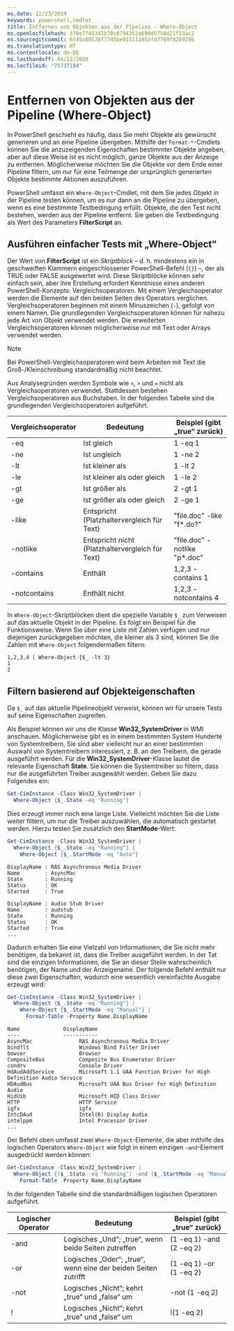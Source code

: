 ```yaml
---
ms.date: 12/23/2019
keywords: powershell,cmdlet
title: Entfernen von Objekten aus der Pipeline – Where-Object
ms.openlocfilehash: 370e7745341b70c0794352a690d5750d21f53ac2
ms.sourcegitcommit: 6545c60578f7745be015111052fd7769f8289296
ms.translationtype: HT
ms.contentlocale: de-DE
ms.lasthandoff: 04/22/2020
ms.locfileid: "75737184"
---
```

# <a name="removing-objects-from-the-pipeline-where-object"></a>Entfernen von Objekten aus der Pipeline (Where-Object)

In PowerShell geschieht es häufig, dass Sie mehr Objekte als gewünscht generieren und an eine Pipeline übergeben. Mithilfe der `Format-*`-Cmdlets können Sie die anzuzeigenden Eigenschaften bestimmter Objekte angeben, aber auf diese Weise ist es nicht möglich, ganze Objekte aus der Anzeige zu entfernen. Möglicherweise möchten Sie die Objekte vor dem Ende einer Pipeline filtern, um nur für eine Teilmenge der ursprünglich generierten Objekte bestimmte Aktionen auszuführen.

PowerShell umfasst ein `Where-Object`-Cmdlet, mit dem Sie jedes Objekt in der Pipeline testen können, um es nur dann an die Pipeline zu übergeben, wenn es eine bestimmte Testbedingung erfüllt. Objekte, die den Test nicht bestehen, werden aus der Pipeline entfernt. Sie geben die Testbedingung als Wert des Parameters **FilterScript** an.

## <a name="performing-simple-tests-with-where-object"></a>Ausführen einfacher Tests mit „Where-Object“

Der Wert von **FilterScript** ist ein *Skriptblock* – d. h. mindestens ein in geschweiften Klammern eingeschlossener PowerShell-Befehl (`{}`) –, der als TRUE oder FALSE ausgewertet wird. Diese Skriptblöcke können sehr einfach sein, aber ihre Erstellung erfordert Kenntnisse eines anderen PowerShell-Konzepts: Vergleichsoperatoren. Mit einem Vergleichsoperator werden die Elemente auf den beiden Seiten des Operators verglichen. Vergleichsoperatoren beginnen mit einem Minuszeichen (`-`), gefolgt von einem Namen. Die grundlegenden Vergleichsoperatoren können für nahezu jede Art von Objekt verwendet werden. Die erweiterten Vergleichsoperatoren können möglicherweise nur mit Text oder Arrays verwendet werden.

> [!NOTE]
> Bei PowerShell-Vergleichsoperatoren wird beim Arbeiten mit Text die Groß-/Kleinschreibung standardmäßig nicht beachtet.

Aus Analysegründen werden Symbole wie `<`, `>` und `=` nicht als Vergleichsoperatoren verwendet. Stattdessen bestehen Vergleichsoperatoren aus Buchstaben. In der folgenden Tabelle sind die grundlegenden Vergleichsoperatoren aufgeführt.

| Vergleichsoperator |                  Bedeutung                   |    Beispiel (gibt „true“ zurück)    |
| ------------------- | ------------------------------------------ | ---------------------------- |
| -eq                 | Ist gleich                                | 1 -eq 1                      |
| -ne                 | Ist ungleich                            | 1 -ne 2                      |
| -lt                 | Ist kleiner als                               | 1 -lt 2                      |
| -le                 | Ist kleiner als oder gleich                   | 1 -le 2                      |
| -gt                 | Ist größer als                            | 2 -gt 1                      |
| -ge                 | Ist größer als oder gleich                | 2 -ge 1                      |
| -like               | Entspricht (Platzhaltervergleich für Text)     | "file.doc" -like "f*.do?"    |
| -notlike            | Entspricht nicht (Platzhaltervergleich für Text) | "file.doc" -notlike "p*.doc" |
| -contains           | Enthält                                   | 1,2,3 -contains 1            |
| -notcontains        | Enthält nicht                           | 1,2,3 -notcontains 4         |

In `Where-Object`-Skriptblöcken dient die spezielle Variable `$_` zum Verweisen auf das aktuelle Objekt in der Pipeline. Es folgt ein Beispiel für die Funktionsweise. Wenn Sie über eine Liste mit Zahlen verfügen und nur diejenigen zurückgegeben möchten, die kleiner als 3 sind, können Sie die Zahlen mit `Where-Object` folgendermaßen filtern:

```
1,2,3,4 | Where-Object {$_ -lt 3}
1
2
```

## <a name="filtering-based-on-object-properties"></a>Filtern basierend auf Objekteigenschaften

Da `$_` auf das aktuelle Pipelineobjekt verweist, können wir für unsere Tests auf seine Eigenschaften zugreifen.

Als Beispiel können wir uns die Klasse **Win32_SystemDriver** in WMI anschauen. Möglicherweise gibt es in einem bestimmten System Hunderte von Systemtreibern, Sie sind aber vielleicht nur an einer bestimmten Auswahl von Systemtreibern interessiert, z. B. an den Treibern, die gerade ausgeführt werden. Für die **Win32_SystemDriver**-Klasse lautet die relevante Eigenschaft **State**. Sie können die Systemtreiber so filtern, dass nur die ausgeführten Treiber ausgewählt werden. Geben Sie dazu Folgendes ein:

```powershell
Get-CimInstance -Class Win32_SystemDriver |
  Where-Object {$_.State -eq 'Running'}
```

Dies erzeugt immer noch eine lange Liste. Vielleicht möchten Sie die Liste weiter filtern, um nur die Treiber auszuwählen, die automatisch gestartet werden. Hierzu testen Sie zusätzlich den **StartMode**-Wert:

```powershell
Get-CimInstance -Class Win32_SystemDriver |
  Where-Object {$_.State -eq "Running"} |
    Where-Object {$_.StartMode -eq "Auto"}
```

```Output
DisplayName : RAS Asynchronous Media Driver
Name        : AsyncMac
State       : Running
Status      : OK
Started     : True

DisplayName : Audio Stub Driver
Name        : audstub
State       : Running
Status      : OK
Started     : True
...
```

Dadurch erhalten Sie eine Vielzahl von Informationen, die Sie nicht mehr benötigen, da bekannt ist, dass die Treiber ausgeführt werden.
In der Tat sind die einzigen Informationen, die Sie an dieser Stelle wahrscheinlich benötigen, der Name und der Anzeigename. Der folgende Befehl enthält nur diese zwei Eigenschaften, wodurch eine wesentlich vereinfachte Ausgabe erzeugt wird:

```powershell
Get-CimInstance -Class Win32_SystemDriver |
  Where-Object {$_.State -eq "Running"} |
    Where-Object {$_.StartMode -eq "Manual"} |
      Format-Table -Property Name,DisplayName
```

```Output
Name              DisplayName
----              -----------
AsyncMac               RAS Asynchronous Media Driver
bindflt                Windows Bind Filter Driver
bowser                 Browser
CompositeBus           Composite Bus Enumerator Driver
condrv                 Console Driver
HdAudAddService        Microsoft 1.1 UAA Function Driver for High Definition Audio Service
HDAudBus               Microsoft UAA Bus Driver for High Definition Audio
HidUsb                 Microsoft HID Class Driver
HTTP                   HTTP Service
igfx                   igfx
IntcDAud               Intel(R) Display Audio
intelppm               Intel Processor Driver
...
```

Der Befehl oben umfasst zwei `Where-Object`-Elemente, die aber mithilfe des logischen Operators `Where-Object` wie folgt in einem einzigen `-and`-Element ausgedrückt werden können:

```powershell
Get-CimInstance -Class Win32_SystemDriver |
  Where-Object {($_.State -eq 'Running') -and ($_.StartMode -eq 'Manual')} |
    Format-Table -Property Name,DisplayName
```

In der folgenden Tabelle sind die standardmäßigen logischen Operatoren aufgeführt.

| Logischer Operator |                 Bedeutung                  |  Beispiel (gibt „true“ zurück)  |
| ---------------- | ---------------------------------------- | ------------------------ |
| -and             | Logisches „Und“; „true“, wenn beide Seiten zutreffen | (1 -eq 1) -and (2 -eq 2) |
| -or              | Logisches „Oder“; „true“, wenn eine der beiden Seiten zutrifft  | (1 -eq 1) -or (1 -eq 2)  |
| -not             | Logisches „Nicht“; kehrt „true“ und „false“ um     | -not (1 -eq 2)           |
| \!               | Logisches „Nicht“; kehrt „true“ und „false“ um     | \!(1 -eq 2)              |

